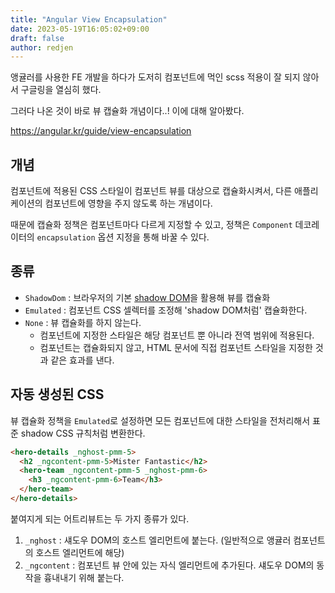 ```yaml
---
title: "Angular View Encapsulation"
date: 2023-05-19T16:05:02+09:00
draft: false
author: redjen
---
```


앵귤러를 사용한 FE 개발을 하다가 도저히 컴포넌트에 먹인 scss 적용이 잘 되지 않아서 구글링을 열심히 했다.

그러다 나온 것이 바로 뷰 캡슐화 개념이다..! 이에 대해 알아봤다.

https://angular.kr/guide/view-encapsulation

## 개념

컴포넌트에 적용된 CSS 스타일이 컴포넌트 뷰를 대상으로 캡슐화시켜서, 다른 애플리케이션의 컴포넌트에 영향을 주지 않도록 하는 개념이다.

때문에 캡슐화 정책은 컴포넌트마다 다르게 지정할 수 있고, 정책은 `Component` 데코레이터의 `encapsulation` 옵션 지정을 통해 바꿀 수 있다.

## 종류

- `ShadowDom` : 브라우저의 기본 [shadow DOM](https://developer.mozilla.org/ko/docs/Web/API/Web_components/Using_shadow_DOM)을 활용해 뷰를 캡슐화
- `Emulated` : 컴포넌트 CSS 셀렉터를 조정해 'shadow DOM처럼' 캡슐화한다.
- `None` : 뷰 캡슐화를 하지 않는다.
  - 컴포넌트에 지정한 스타일은 해당 컴포넌트 뿐 아니라 전역 범위에 적용된다.
  - 컴포넌트는 캡슐화되지 않고, HTML 문서에 직접 컴포넌트 스타일을 지정한 것과 같은 효과를 낸다.

## 자동 생성된 CSS

뷰 캡슐화 정책을 `Emulated`로 설정하면 모든 컴포넌트에 대한 스타일을 전처리해서 표준 shadow CSS 규칙처럼 변환한다.

```html
<hero-details _nghost-pmm-5>
  <h2 _ngcontent-pmm-5>Mister Fantastic</h2>
  <hero-team _ngcontent-pmm-5 _nghost-pmm-6>
    <h3 _ngcontent-pmm-6>Team</h3>
  </hero-team>
</hero-details>
```

붙여지게 되는 어트리뷰트는 두 가지 종류가 있다.
1. `_nghost` : 섀도우 DOM의 호스트 엘리먼트에 붙는다. (일반적으로 앵귤러 컴포넌트의 호스트 엘리먼트에 해당)
2. `_ngcontent` : 컴포넌트 뷰 안에 있는 자식 엘리먼트에 추가된다. 섀도우 DOM의 동작을 흉내내기 위해 붙는다.


